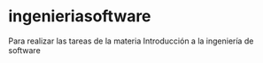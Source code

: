 # ingenieriasoftware
Para realizar las tareas de la materia Introducción a la ingeniería de software
